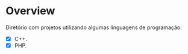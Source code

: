 # Overview



Diretório com projetos utilizando algumas linguagens de programação:

- [x] C++.
- [x] PHP.
